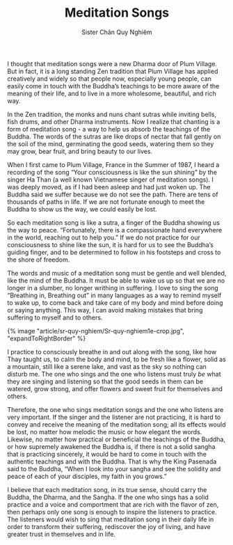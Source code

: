 ﻿---
title: Meditation Songs
author: Sister Chân Quy Nghiêm
---

I thought that meditation songs were a new Dharma door of Plum Village. But in fact, it is a long standing Zen tradition that Plum Village has applied creatively and widely so that people now, especially young people, can easily come in touch with the Buddha’s teachings to be more aware of the meaning of their life, and to live in a more wholesome, beautiful, and rich way.

In the Zen tradition, the monks and nuns chant sutras while inviting bells, fish drums, and other Dharma instruments. Now I realize that chanting is a form of meditation song - a way to help us absorb the teachings of the Buddha. The words of the sutras are like drops of nectar that fall gently on the soil of the mind, germinating the good seeds, watering them so they may grow, bear fruit, and bring beauty to our lives. 

When I first came to Plum Village, France in the Summer of 1987, I heard a recording of the song “Your consciousness is like the sun shining” by the singer Ha Than (a well known Vietnamese singer of meditation songs). I was deeply moved, as if I had been asleep and had just woken up. The Buddha said we suffer because we do not see the path. There are tens of thousands of paths in life. If we are not fortunate enough to meet the Buddha to show us the way, we could easily be lost. 

So each meditation song is like a sutra, a finger of the Buddha showing us the way to peace. “Fortunately, there is a compassionate hand everywhere in the world, reaching out to help you.” If we do not practice for our consciousness to shine like the sun, it is hard for us to see the Buddha’s guiding finger, and to be determined to follow in his footsteps and cross to the shore of freedom. 

The words and music of a meditation song must be gentle and well blended, like the mind of the Buddha. It must be able to wake us up so that we are no longer in a slumber, no longer writhing in suffering. I love to sing the song “Breathing in, Breathing out” in many languages as a way to remind myself to wake up, to come back and take care of my body and mind before doing or saying anything. This way, I can avoid making mistakes that bring suffering to myself and to others.

<!-- {% image "article/sr-quy-nghiem/DSC_3137-edited.jpg" %} -->
{% image "article/sr-quy-nghiem/Sr-quy-nghiem1e-crop.jpg", "expandToRightBorder" %}

I practice to consciously breathe in and out along with the song, like how Thay taught us, to calm the body and mind, to be fresh like a flower, solid as a mountain, still like a serene lake, and vast as the sky so nothing can disturb me. The one who sings and the one who listens must truly *be* what they are singing and listening so that the good seeds in them can be watered, grow strong, and offer flowers and sweet fruit for themselves and others. 

Therefore, the one who sings meditation songs and the one who listens are very important. If the singer and the listener are not practicing, it is hard to convey and receive the meaning of the meditation song; all its effects would be lost, no matter how melodic the music or how elegant the words. Likewise, no matter how practical or beneficial the teachings of the Buddha, or how supremely awakened the Buddha is, if there is not a solid sangha that is practicing sincerely, it would be hard to come in touch with the authentic teachings and with the Buddha. That is why the King Pasenada said to the Buddha, “When I look into your sangha and see the solidity and peace of each of your disciples, my faith in you grows.”  

I believe that each meditation song, in its true sense, should carry the Buddha, the Dharma, and the Sangha. If the one who sings has a solid practice and a voice and comportment that are rich with the flavor of zen, then perhaps only one song is enough to inspire the listeners to practice. The listeners would wish to sing that meditation song in their daily life in order to transform their suffering, rediscover the joy of living, and have greater trust in themselves and in life.

